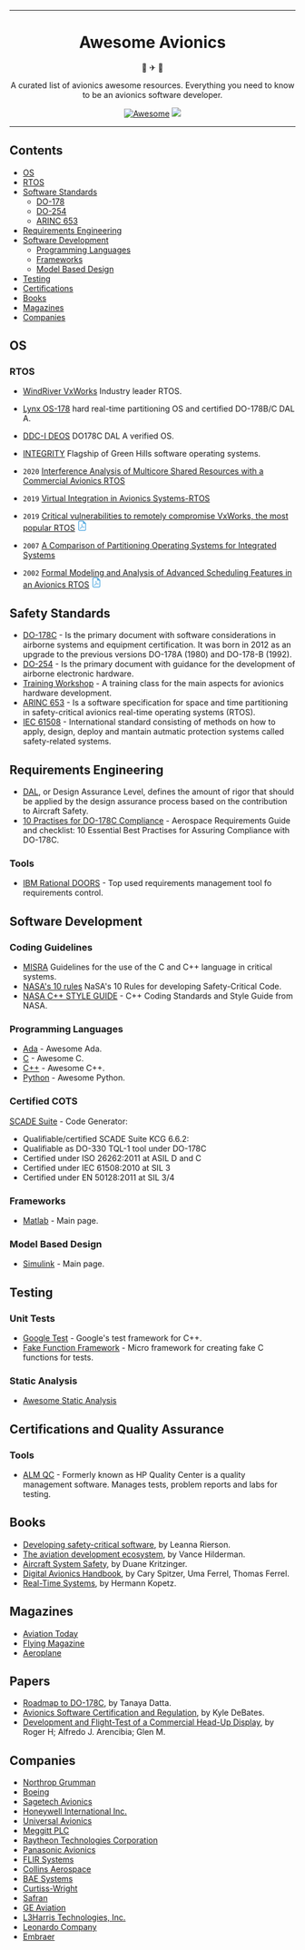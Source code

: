 <div align="center">
<hr>

# Awesome Avionics

🚀 ✈ 🚁

A curated list of avionics awesome resources. Everything you need to know to be an avionics software developer.

[![Awesome](https://awesome.re/badge.svg)](https://awesome.re)
<img src="https://img.shields.io/github/license/gioele-maruccia/awesome-avionics"/>


<hr>
</div>

## Contents

- [OS](#os)
- [RTOS](#rtos)
- [Software Standards](#software-standards)
  - [DO-178](#do-178)
  - [DO-254](#do-254)
  - [ARINC 653](#arinc-653)
- [Requirements Engineering](#requirements-engineering)
- [Software Development](#software-development)
  - [Programming Languages](#programming-languages)
  - [Frameworks](#scripting-and-frameworks)
  - [Model Based Design](#model-based-design)
- [Testing](#testing)
- [Certifications](#certifications)
- [Books](#books)
- [Magazines](#magazines)
- [Companies](#companies)

## OS
### RTOS
- [WindRiver VxWorks](https://experience.windriver.com/redefining-rtos/p/1?utm_source=google&utm_medium=sem&utm_campaign=vp-dg-emea-vhs-sem-vxworks-exact-brand-07012021&gclid=CjwKCAjwuYWSBhByEiwAKd_n_lSSQ0QQVo927BXSAWz4XRgsQHJ5ZWa15bQpYQf-yZrEuaC3ZjWj0RoCXbQQAvD_BwE) Industry leader RTOS.
- [Lynx OS-178](https://www.lynx.com/products/lynxos-178-do-178c-certified-posix-rtos) hard real-time partitioning OS and certified DO-178B/C DAL A.
- [DDC-I DEOS](https://www.ddci.com/products_deos_do_178c_arinc_653/) DO178C DAL A verified OS.
- [INTEGRITY](https://www.ghs.com/products/rtos/integrity.html)  Flagship of Green Hills software operating systems.

- `2020` [Interference Analysis of Multicore Shared Resources with a Commercial Avionics RTOS](https://link.springer.com/chapter/10.1007/3-540-45828-X_11)
- `2019` [Virtual Integration in Avionics Systems-RTOS](https://onlinelibrary.wiley.com/doi/abs/10.1002/j.2334-5837.2019.00678.x)
- `2019` [Critical vulnerabilities to remotely compromise VxWorks, the most popular RTOS](https://info.armis.com/rs/645-PDC-047/images/Urgent11%20Technical%20White%20Paper.pdf) ![pdf]
- `2007` [A Comparison of Partitioning Operating Systems for Integrated Systems](https://link.springer.com/chapter/10.1007/978-3-540-75101-4_33)
- `2002` [Formal Modeling and Analysis of Advanced Scheduling Features in an Avionics RTOS]() ![pdf]

## Safety Standards

- [DO-178C](https://en.wikipedia.org/wiki/DO-178C) - Is the primary document with software considerations in airborne systems and equipment certification.
It was born in 2012 as an upgrade to the previous versions DO-178A (1980) and DO-178-B (1992).
- [DO-254](https://en.wikipedia.org/wiki/DO-254) - Is the primary document with guidance for the development of airborne electronic hardware.
- [Training Workshop](https://afuzion.com/private-training/avionics-hardware-do-254-training-class/?gclid=CjwKCAjwopWSBhB6EiwAjxmqDXItJQCzFkBQ8uErGtpMDUjjgVdPttywkhrc3i-8yUtdnjSn8-KvHxoCfOkQAvD_BwE) - A training class for the main aspects for avionics hardware development.
- [ARINC 653](https://en.wikipedia.org/wiki/ARINC_653) - Is a software specification for space and time partitioning in safety-critical avionics real-time operating systems (RTOS).
- [IEC 61508](https://en.wikipedia.org/wiki/IEC_61508) - International standard consisting of methods on how to apply, design, deploy and mantain autmatic protection systems called safety-related systems.
## Requirements Engineering
- [DAL](https://en.wikipedia.org/wiki/DO-178C), or Design Assurance Level, defines the amount of rigor that should be applied by the design assurance process based on the contribution to Aircraft Safety.
- [10 Practises for DO-178C Compliance](https://qracorp.com/aerospace-requirements-guide/) - Aerospace Requirements Guide and checklist: 10 Essential Best Practises for Assuring Compliance with DO-178C.

### Tools
- [IBM Rational DOORS](https://www.ibm.com/docs/en/ermd/9.6.1?topic=overview-rational-doors) - Top used requirements management tool fo requirements control.

## Software Development
### Coding Guidelines
- [MISRA](https://www.misra.org.uk/) Guidelines for the use of the C and C++ language in critical systems.
- [NASA's 10 rules](https://www.perforce.com/blog/kw/NASA-rules-for-developing-safety-critical-code#:~:text=NASA's%2010%20rules%20for%20developing%20safety%2Dcritical%20code%20are%3A,dynamic%20memory%20allocation%20after%20initialization.) NaSA's 10 Rules for developing Safety-Critical Code.
- [NASA C++ STYLE GUIDE](https://ntrs.nasa.gov/citations/20080039927) - C++ Coding Standards and Style Guide from NASA.
### Programming Languages
- [Ada](https://github.com/ohenley/awesome-ada) - Awesome Ada.
- [C](https://github.com/aleksandar-todorovic/awesome-c) - Awesome C.
- [C++](https://github.com/fffaraz/awesome-cpp#readme) - Awesome C++.
- [Python](https://github.com/vinta/awesome-python) - Awesome Python.

### Certified COTS
  [SCADE Suite](https://www.ansys.com/) - Code Generator: 
- Qualifiable/certified SCADE Suite KCG 6.6.2:
- Qualifiable as DO-330 TQL-1 tool under DO-178C
- Certified under ISO 26262:2011 at ASIL D and C
- Certified under IEC 61508:2010 at SIL 3
- Certified under EN 50128:2011 at SIL 3/4

  
### Frameworks
- [Matlab](https://it.mathworks.com/products/matlab.html) - Main page.

### Model Based Design
- [Simulink](https://it.mathworks.com/products/simulink.html) - Main page.

## Testing

### Unit Tests
- [Google Test](https://github.com/google/googletest) - Google's test framework for C++.
- [Fake Function Framework](https://github.com/meekrosoft/fff) - Micro framework for creating fake C functions for tests.

### Static Analysis
- [Awesome Static Analysis](https://github.com/analysis-tools-dev/static-analysis)

## Certifications and Quality Assurance

### Tools

- [ALM QC](https://software.microfocus.com/en-us/products/quality-center-quality-management/overview) - Formerly known as HP Quality Center is a quality management software. Manages tests, problem reports and labs for testing.

## Books
- [Developing safety-critical software](https://www.amazon.com/Developing-Safety-Critical-Software-Practical-Compliance/dp/143981368X), by Leanna Rierson.
- [The aviation development ecosystem](https://www.amazon.com/AVIATION-DEVELOPMENT-ECOSYSTEM-Applying-Guideline-ebook/dp/B08ZYNFLTJ), by Vance Hilderman.
- [Aircraft System Safety](https://www.amazon.com/Aircraft-System-Safety-Airworthiness-Certification/dp/0081008899), by Duane Kritzinger.
- [Digital Avionics Handbook](https://www.amazon.com/Digital-Avionics-Handbook-Cary-Spitzer/dp/1138076988), by Cary Spitzer, Uma Ferrel, Thomas Ferrel.
- [Real-Time Systems](https://www.amazon.com/Real-Time-Systems-Principles-Distributed-Applications/dp/1441982361), by Hermann Kopetz.

## Magazines
- [Aviation Today](https://www.aviationtoday.com/)
- [Flying Magazine](https://www.flyingmag.com/)
- [Aeroplane](https://www.key.aero/aeroplanemonthly)

## Papers
- [Roadmap to DO-178C](https://www.academia.edu/74924848/Roadmap_to_a_DO_178_C_Formal_Model_Based_Software_Engineering_Methodology), by Tanaya Datta.
- [Avionics Software Certification and Regulation](https://umm-csci.github.io/senior-seminar/seminars/spring2019/debates.pdf), by Kyle DeBates.
- [Development and Flight-Test of a Commercial Head-Up Display](https://hoh-aero.com/HUD/SETP_HUD_Paper.pdf), by Roger H; Alfredo J. Arencibia; Glen M.

## Companies
- [Northrop Grumman](https://www.northropgrumman.com/)
- [Boeing](https://www.boeing.com/)
- [Sagetech Avionics](https://sagetech.com/)
- [Honeywell International Inc.](https://www.honeywell.com/us/en)
- [Universal Avionics](https://uasc.com/)
- [Meggitt PLC](https://www.meggitt.com/)
- [Raytheon Technologies Corporation](https://www.rtx.com/)
- [Panasonic Avionics](https://www.panasonic.aero/)
- [FLIR Systems](https://www.flir.eu/)
- [Collins Aerospace](https://www.collinsaerospace.com/)
- [BAE Systems](https://www.baesystems.com/en/home)
- [Curtiss-Wright](https://www.curtisswright.com/)
- [Safran](https://www.safran-group.com/)
- [GE Aviation](https://www.geaviation.com/)
- [L3Harris Technologies, Inc.](https://www.l3harris.com/)
- [Leonardo Company](https://www.leonardo.com/en/home)
- [Embraer](https://embraer.com/br/pt)

[video]: media/icons/video.png "video"
[awesome]: media/icons/awesome.png "awesome"
[blog]: media/icons/blog.png "blog"
[book]: media/icons/book.png "book"
[github]: media/icons/github.png "github"
[pdf]: media/icons/pdf.png "pdf"
[podcast]: media/icons/podcast.png "podcast"
[search]: media/icons/search.png "search"
[stackoverflow]: media/icons/stackoverflow.png "stackoverflow"
[student]: media/icons/student.png "student"
[warning]: media/icons/warning.png "warning"
